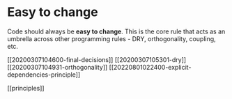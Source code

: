 # Easy to change

Code should always be **easy to change**.
This is the core rule that acts as an umbrella across other programming rules - DRY, orthogonality, coupling, etc.

[[20200307104600-final-decisions]]
[[20200307105301-dry]]
[[20200307104931-orthogonality]]
[[20220801022400-explicit-dependencies-principle]]

[[principles]]
